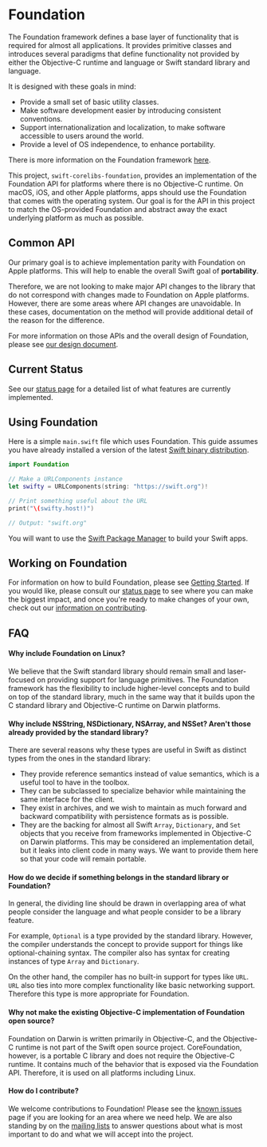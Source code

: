 
# Foundation

The Foundation framework defines a base layer of functionality that is required for almost all applications. It provides primitive classes and introduces several paradigms that define functionality not provided by either the Objective-C runtime and language or Swift standard library and language.

It is designed with these goals in mind:

* Provide a small set of basic utility classes.
* Make software development easier by introducing consistent conventions.
* Support internationalization and localization, to make software accessible to users around the world.
* Provide a level of OS independence, to enhance portability.

There is more information on the Foundation framework [here](https://developer.apple.com/library/mac/documentation/Cocoa/Reference/Foundation/ObjC_classic/).

This project, `swift-corelibs-foundation`, provides an implementation of the Foundation API for platforms where there is no Objective-C runtime. On macOS, iOS, and other Apple platforms, apps should use the Foundation that comes with the operating system. Our goal is for the API in this project to match the OS-provided Foundation and abstract away the exact underlying platform as much as possible.

## Common API

Our primary goal is to achieve implementation parity with Foundation on Apple platforms. This will help to enable the overall Swift goal of **portability**.

Therefore, we are not looking to make major API changes to the library that do not correspond with changes made to Foundation on Apple platforms. However, there are some areas where API changes are unavoidable. In these cases, documentation on the method will provide additional detail of the reason for the difference.

For more information on those APIs and the overall design of Foundation, please see [our design document](Docs/Design.md).

## Current Status

See our [status page](Docs/Status.md) for a detailed list of what features are currently implemented.

## Using Foundation

Here is a simple `main.swift` file which uses Foundation. This guide assumes you have already installed a version of the latest [Swift binary distribution](https://swift.org/download/#latest-development-snapshots).

```swift
import Foundation

// Make a URLComponents instance
let swifty = URLComponents(string: "https://swift.org")!

// Print something useful about the URL
print("\(swifty.host!)")

// Output: "swift.org"
```

You will want to use the [Swift Package Manager](https://swift.org/package-manager/) to build your Swift apps.

## Working on Foundation

For information on how to build Foundation, please see [Getting Started](Docs/GettingStarted.md). If you would like, please consult our [status page](Docs/Status.md) to see where you can make the biggest impact, and once you're ready to make changes of your own, check out our [information on contributing](CONTRIBUTING.md).

## FAQ

#### Why include Foundation on Linux?

We believe that the Swift standard library should remain small and laser-focused on providing support for language primitives. The Foundation framework has the flexibility to include higher-level concepts and to build on top of the standard library, much in the same way that it builds upon the C standard library and Objective-C runtime on Darwin platforms.

#### Why include NSString, NSDictionary, NSArray, and NSSet? Aren't those already provided by the standard library?

There are several reasons why these types are useful in Swift as distinct types from the ones in the standard library:

* They provide reference semantics instead of value semantics, which is a useful tool to have in the toolbox.
* They can be subclassed to specialize behavior while maintaining the same interface for the client.
* They exist in archives, and we wish to maintain as much forward and backward compatibility with persistence formats as is possible.
* They are the backing for almost all Swift `Array`, `Dictionary`, and `Set` objects that you receive from frameworks implemented in Objective-C on Darwin platforms. This may be considered an implementation detail, but it leaks into client code in many ways. We want to provide them here so that your code will remain portable.

#### How do we decide if something belongs in the standard library or Foundation?

In general, the dividing line should be drawn in overlapping area of what people consider the language and what people consider to be a library feature.

For example, `Optional` is a type provided by the standard library. However, the compiler understands the concept to provide support for things like optional-chaining syntax. The compiler also has syntax for creating instances of type `Array` and `Dictionary`.

On the other hand, the compiler has no built-in support for types like `URL`. `URL` also ties into more complex functionality like basic networking support. Therefore this type is more appropriate for Foundation.

#### Why not make the existing Objective-C implementation of Foundation open source?

Foundation on Darwin is written primarily in Objective-C, and the Objective-C runtime is not part of the Swift open source project. CoreFoundation, however, is a portable C library and does not require the Objective-C runtime. It contains much of the behavior that is exposed via the Foundation API. Therefore, it is used on all platforms including Linux.

#### How do I contribute?

We welcome contributions to Foundation! Please see the [known issues](Docs/Issues.md) page if you are looking for an area where we need help. We are also standing by on the [mailing lists](https://swift.org/community/#communication) to answer questions about what is most important to do and what we will accept into the project.

